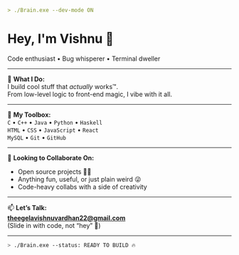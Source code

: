 ```md
> ./Brain.exe --dev-mode ON
```

# Hey, I'm Vishnu 👋  
Code enthusiast • Bug whisperer • Terminal dweller

---

🚀 **What I Do:**  
I build cool stuff that *actually* works™.  
From low-level logic to front-end magic, I vibe with it all.

---

🧰 **My Toolbox:**  
`C` • `C++` • `Java` • `Python` • `Haskell`  
`HTML` • `CSS` • `JavaScript` • `React`  
`MySQL` • `Git` • `GitHub`

---

🤝 **Looking to Collaborate On:**  
- Open source projects 🧑‍💻  
- Anything fun, useful, or just plain weird 😜  
- Code-heavy collabs with a side of creativity

---

📫 **Let’s Talk:**  
**theegelavishnuvardhan22@gmail.com**  
(Slide in with code, not “hey” 😤)

---

```bash
> ./Brain.exe --status: READY TO BUILD 🔥
```


